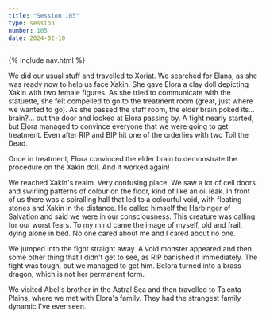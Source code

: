 ```yaml
---
title: "Session 105"
type: session
number: 105
date: 2024-02-10
---
```


{% include nav.html %}

We did our usual stuff and travelled to Xoriat. We searched for Elana, as she was ready now to help us face Xakin. She gave Elora a clay doll depicting Xakin with two female figures. As she tried to communicate with the statuette, she felt compelled to go to the treatment room (great, just where we wanted to go). As she passed the staff room, the elder brain poked its… brain?... out the door and looked at Elora passing by. A fight nearly started, but Elora managed to convince everyone that we were going to get treatment. Even after RIP and BIP hit one of the orderlies with two Toll the Dead.

Once in treatment, Elora convinced the elder brain to demonstrate the procedure on the Xakin doll. And it worked again!

We reached Xakin's realm. Very confusing place. We saw a lot of cell doors and swirling patterns of colour on the floor, kind of like an oil leak. In front of us there was a spiralling hall that led to a colourful void, with floating stones and Xakin in the distance. He called himself the Harbinger of Salvation and said we were in our consciousness. This creature was calling for our worst fears. To my mind came the image of myself, old and frail, dying alone in bed. No one cared about me and I cared about no one.

We jumped into the fight straight away. A void monster appeared and then some other thing that I didn't get to see, as RIP banished it immediately.
The fight was tough, but we managed to get him. Belora turned into a brass dragon, which is not her permanent form.

We visited Abel's brother in the Astral Sea and then travelled to Talenta Plains, where we met with Elora's family. They had the strangest family dynamic I've ever seen.
